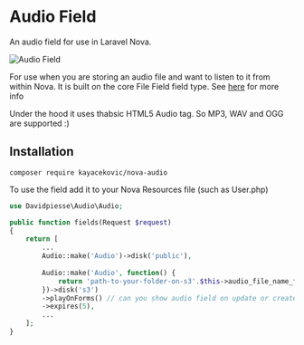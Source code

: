 # Audio Field

An audio field for use in Laravel Nova.

![Audio Field](https://res.cloudinary.com/davidpiesse/image/upload/v1535659518/Screen_Shot_2018-08-30_at_20.39.01_lolimj.png)

For use when you are storing an audio file and want to listen to it from within Nova. It is built on the core File Field field type. See [here](https://nova.laravel.com/docs/1.0/resources/file-fields.html) for more info

Under the hood it uses thabsic HTML5 Audio tag. So MP3, WAV and OGG are supported :)

## Installation
```
composer require kayacekovic/nova-audio
```

To use the field add it to your Nova Resources file (such as User.php)
```php
use Davidpiesse\Audio\Audio;

public function fields(Request $request)
{
    return [
        ...
        Audio::make('Audio')->disk('public'),
        
        Audio::make('Audio', function() {
            return 'path-to-your-folder-on-s3'.$this->audio_file_name_from_model;
        })->disk('s3')
        ->playOnForms() // can you show audio field on update or create form
        ->expires(5),
        ...
    ];
}
```
